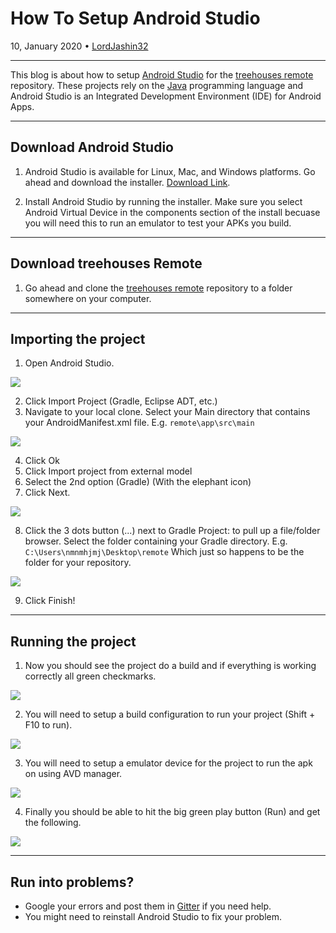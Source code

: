 # How To Setup Android Studio 

10, January 2020 • [LordJashin32](https://github.com/LordJashin32)

---

This blog is about how to setup [Android Studio](https://en.wikipedia.org/wiki/Android_Studio) for the [treehouses remote](https://github.com/treehouses/remote) repository.
These projects rely on the [Java](https://en.wikipedia.org/wiki/Java_%28programming_language%29) programming language and Android Studio is an Integrated Development Environment (IDE) for Android Apps. 

---

## Download Android Studio

1. Android Studio is available for Linux, Mac, and Windows platforms. Go ahead and download the installer. 
[Download Link](https://developer.android.com/studio).

2. Install Android Studio by running the installer. Make sure you select
Android Virtual Device in the components section of the install becuase you 
will need this to run an emulator to test your APKs you build.

---

## Download treehouses Remote 

1. Go ahead and clone the [treehouses remote](https://github.com/treehouses/remote) repository to a folder somewhere on your computer.

---

## Importing the project

1. Open Android Studio.
 
![](./images/20200105-android-studio.png)
 
2. Click Import Project (Gradle, Eclipse ADT, etc.)
3. Navigate to your local clone. Select your Main directory that contains
your AndroidManifest.xml file. E.g. ```remote\app\src\main```
 
![](./images/20200105-import-project.png)
 
4. Click Ok
5. Click Import project from external model
6. Select the 2nd option (Gradle) (With the elephant icon)
7. Click Next.
 
![](./images/2020105-select-gradle.png)
 
8. Click the 3 dots button (...) next to Gradle Project: to pull up
a file/folder browser. Select the folder containing your Gradle directory. E.g. ```C:\Users\nmnmhjmj\Desktop\remote```
Which just so happens to be the folder for your repository.
 
![](./images/20200105-gradle-folder.png)
 
9. Click Finish!

---

## Running the project

1. Now you should see the project do a build and if everything is working correctly all green checkmarks.
 
![](./images/20200105-green-checks.png)
 
2. You will need to setup a build configuration to run your project (Shift + F10 to run).
 
![](./images/20200105-build-config.png)
 
3. You will need to setup a emulator device for the project to run the apk on using AVD manager.
 
![](./images/20200105-avd-manager.png)
 
4. Finally you should be able to hit the big green play button (Run) and get the following.
 
![](./images/20200105-run-apk.png)

---

## Run into problems?

 * Google your errors and post them in [Gitter](https://treehouses.io/#!pages/chat.md) if you need help. 
 * You might need to reinstall Android Studio to fix your problem.
